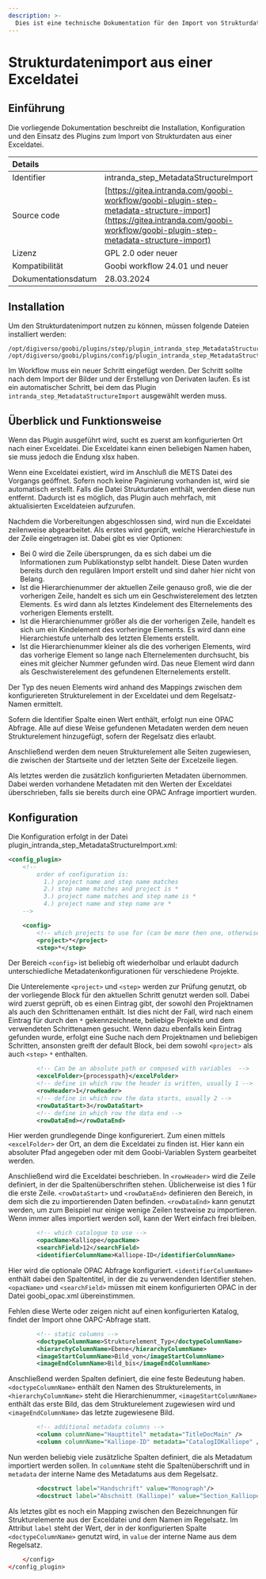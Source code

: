 ```yaml
---
description: >-
  Dies ist eine technische Dokumentation für den Import von Strukturdaten aus einer Exceldatei.
---
```


# Strukturdatenimport aus einer Exceldatei

## Einführung

Die vorliegende Dokumentation beschreibt die Installation, Konfiguration und den Einsatz des Plugins zum Import von Strukturdaten aus einer Exceldatei.

| Details |  |
| :--- | :--- |
| Identifier | intranda_step_MetadataStructureImport |
| Source code | [https://gitea.intranda.com/goobi-workflow/goobi-plugin-step-metadata-structure-import](https://gitea.intranda.com/goobi-workflow/goobi-plugin-step-metadata-structure-import) |
| Lizenz | GPL 2.0 oder neuer |
| Kompatibilität | Goobi workflow 24.01 und neuer |
| Dokumentationsdatum | 28.03.2024 |

## Installation

Um den Strukturdatenimport nutzen zu können, müssen folgende Dateien installiert werden:

```text
/opt/digiverso/goobi/plugins/step/plugin_intranda_step_MetadataStructureImport.jar
/opt/digiverso/goobi/plugins/config/plugin_intranda_step_MetadataStructureImport.xml
```

Im Workflow muss ein neuer Schritt eingefügt werden. Der Schritt sollte nach dem Import der Bilder und der Erstellung von Derivaten laufen. Es ist ein automatischer Schritt, bei dem das Plugin `intranda_step_MetadataStructureImport` ausgewählt werden muss.

## Überblick und Funktionsweise

Wenn das Plugin ausgeführt wird, sucht es zuerst am konfigurierten Ort nach einer Exceldatei. Die Exceldatei kann einen beliebigen Namen haben, sie muss jedoch die Endung xlsx haben.

Wenn eine Exceldatei existiert, wird im Anschluß die METS Datei des Vorgangs geöffnet. Sofern noch keine Paginierung vorhanden ist, wird sie automatisch erstellt.  Falls die Datei Strukturdaten enthält, werden diese nun entfernt. Dadurch ist es möglich, das Plugin auch mehrfach, mit aktualisierten Exceldateien aufzurufen.

Nachdem die Vorbereitungen abgeschlossen sind, wird nun die Exceldatei zeilenweise abgearbeitet. Als erstes wird geprüft, welche Hierarchiestufe in der Zeile eingetragen ist. Dabei gibt es vier Optionen: 
* Bei 0 wird die Zeile übersprungen, da es sich dabei um die Informationen zum Publikationstyp selbt handelt. Diese Daten wurden bereits durch den regulären Import erstellt und sind daher hier nicht von Belang.
* Ist die Hierarchienummer der aktuellen Zeile genauso groß, wie die der vorherigen Zeile, handelt es sich um ein Geschwisterelement des letzten Elements. Es wird dann als letztes Kindelement des Elternelements des vorherigen Elements erstellt.
* Ist die Hierarchienummer größer als die der vorherigen Zeile, handelt es sich um ein Kindelement des vorheringe Elements. Es wird dann eine Hierarchiestufe unterhalb des letzten Elements erstellt.
* Ist die Hierarchienummer kleiner als die des vorherigen Elements, wird das vorherige Element so lange nach Elternelementen durchsucht, bis eines mit gleicher Nummer gefunden wird. Das neue Element wird dann als Geschwisterelement des gefundenen Elternelements erstellt.

Der Typ des neuen Elements wird anhand des Mappings zwischen dem konfiguriereten Strukturelement in der Exceldatei und dem Regelsatz-Namen ermittelt.

Sofern die Identifier Spalte einen Wert enthält, erfolgt nun eine OPAC Abfrage. Alle auf diese Weise gefundenen Metadaten werden dem neuen Strukturelement hinzugefügt, sofern der Regelsatz dies erlaubt.

Anschließend werden dem neuen Strukturelement alle Seiten zugewiesen, die zwischen der Startseite und der letzten Seite der Excelzeile liegen.

Als letztes werden die zusätzlich konfigurierten Metadaten übernommen. Dabei werden vorhandene Metadaten mit den Werten der Exceldatei überschrieben, falls sie bereits durch eine OPAC Anfrage importiert wurden.


## Konfiguration

Die Konfiguration erfolgt in der Datei plugin_intranda_step_MetadataStructureImport.xml:

```xml
<config_plugin>
    <!--
        order of configuration is:
          1.) project name and step name matches
          2.) step name matches and project is *
          3.) project name matches and step name is *
          4.) project name and step name are *
	-->

    <config>
        <!-- which projects to use for (can be more then one, otherwise use *) -->
        <project>*</project>
        <step>*</step>

```

Der Bereich `<config>` ist beliebig oft wiederholbar und erlaubt dadurch unterschiedliche Metadatenkonfigurationen für verschiedene Projekte.

Die Unterelemente `<project>` und `<step>` werden zur Prüfung genutzt, ob der vorliegende Block für den aktuellen Schritt genutzt werden soll. Dabei wird zuerst geprüft, ob es einen Eintrag gibt, der sowohl den Projektnamen als auch den Schrittenamen enthält. Ist dies nicht der Fall, wird nach einem Eintrag für durch den `*` gekennzeichnete, beliebige Projekte und dem verwendeten Schrittenamen gesucht. Wenn dazu ebenfalls kein Eintrag gefunden wurde, erfolgt eine Suche nach dem Projektnamen und beliebigen Schritten, ansonsten greift der default Block, bei dem sowohl `<project>` als auch `<step>` `*` enthalten.


```xml
        <!-- Can be an absolute path or composed with variables  -->
        <excelFolder>{processpath}</excelFolder>
        <!-- define in which row the header is written, usually 1 -->
        <rowHeader>1</rowHeader>
        <!-- define in which row the data starts, usually 2 -->
        <rowDataStart>3</rowDataStart>
        <!-- define in which row the data end -->
        <rowDataEnd></rowDataEnd>        
```

Hier werden grundlegende Dinge konfigureriert. Zum einen mittels `<excelFolder>` der Ort, an dem die Exceldatei zu finden ist. Hier kann ein absoluter Pfad angegeben oder mit dem Goobi-Variablen System gearbeitet werden.

Anschließend wird die Exceldatei beschrieben. In `<rowHeader>` wird die Zeile definiert, in der die Spaltenüberschriften stehen. Üblicherweise ist dies 1 für die erste Zeile. `<rowDataStart>` und `<rowDataEnd>` definieren den Bereich, in dem sich die zu importierenden Daten befinden. `<rowDataEnd>` kann genutzt werden, um zum Beispiel nur einige wenige Zeilen testweise zu importieren. Wenn immer alles importiert werden soll, kann der Wert einfach frei bleiben.



```xml
        <!-- which catalogue to use -->
        <opacName>Kalliope</opacName>
        <searchField>12</searchField>
        <identifierColumnName>Kalliope-ID</identifierColumnName>
```
Hier wird die optionale OPAC Abfrage konfiguriert. `<identifierColumnName>` enthält dabei den Spaltentitel, in der die zu verwendenden Identifier stehen. `<opacName>` und `<searchField>` müssen mit einem konfigurierten OPAC in der Datei goobi_opac.xml übereinstimmen.

Fehlen diese Werte oder zeigen nicht auf einen konfigurierten Katalog, findet der Import ohne OAPC-Abfrage statt.

```xml
        <!-- static columns -->
        <doctypeColumnName>Strukturelement_Typ</doctypeColumnName>
        <hierarchyColumnName>Ebene</hierarchyColumnName>
        <imageStartColumnName>Bild_von</imageStartColumnName>
        <imageEndColumnName>Bild_bis</imageEndColumnName>
```

Anschließend werden Spalten definiert, die eine feste Bedeutung haben. `<doctypeColumnName>` enthält den Namen des Strukturelements, in `<hierarchyColumnName>` steht die Hierarchienummer, `<imageStartColumnName>` enthält das erste Bild, das dem Strukturelement zugewiesen wird und `<imageEndColumnName>` das letzte zugewiesene Bild.

```xml        
        <!-- additional metadata columns -->
        <column columnName="Haupttitel" metadata="TitleDocMain" />
        <column columnName="Kalliope-ID" metadata="CatalogIDKalliope" />
```

Nun werden beliebig viele zusätzliche Spalten definiert, die als Metadatum importiert werden sollen. In `columnName` steht die Spaltenüberschrift und in `metadata` der interne Name des Metadatums aus dem Regelsatz.


```xml
        <docstruct label="Handschrift" value="Monograph"/>
        <docstruct label="Abschnitt (Kalliope)" value="Section_Kalliope"/>
```
Als letztes gibt es noch ein Mapping zwischen den Bezeichnungen für Strukturelemente aus der Exceldatei und dem Namen im Regelsatz. Im Attribut `label` steht der Wert, der in der konfigurierten Spalte `<doctypeColumnName>` genutzt wird, in `value` der interne Name aus dem Regelsatz.

```xml
    </config>
</config_plugin>
```
